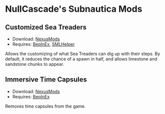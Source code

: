 # NullCascade's Subnautica Mods

## Customized Sea Treaders

- Download: [NexusMods](https://www.nexusmods.com/subnautica/mods/1253)
- Requires: [BepInEx](https://www.nexusmods.com/subnautica/mods/1108), [SMLHelper](https://www.nexusmods.com/subnautica/mods/113)

Allows the customizing of what Sea Treaders can dig up with their steps. By default, it reduces the chance of a spawn in half, and allows limestone and sandstone chunks to appear.


## Immersive Time Capsules

- Download: [NexusMods](https://www.nexusmods.com/subnautica/mods/1252)
- Requires: [BepInEx](https://www.nexusmods.com/subnautica/mods/1108)

Removes time capsules from the game.
